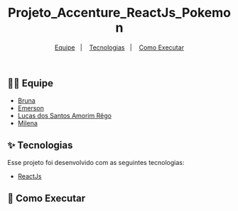 
 <br/>

<h1 align="center">Projeto_Accenture_ReactJs_Pokemon</h1>

<p align="center">
  <a href="#-equipe">Equipe</a>&nbsp;&nbsp;&nbsp;|&nbsp;&nbsp;&nbsp;
  <a href="#-tecnologias">Tecnologias</a>&nbsp;&nbsp;&nbsp;|&nbsp;&nbsp;&nbsp;
  <a href="#-como-executar">Como Executar</a>
</p>

<br>

## 🙅‍♂ Equipe

- [Bruna](https://github.com/bruna-fonseca)
- [Emerson](https://github.com/Emerson-javax)
- [Lucas dos Santos Amorim Rêgo](https://github.com/lucass235)
- [Milena](https://github.com/m-carecho)

## ✨ Tecnologias

Esse projeto foi desenvolvido com as seguintes tecnologias:

- [ReactJs](https://pt-br.reactjs.org/)

## 🚀 Como Executar

